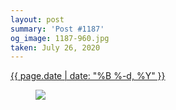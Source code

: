```yaml
---
layout: post
summary: 'Post #1187'
og_image: 1187-960.jpg
taken: July 26, 2020
---
```


<div class="post">
 <time>
  <a href="/1187">
   {{ page.date | date: "%B %-d, %Y" }}
  </a>
 </time>
 <a href="/1187">
  <figure data-taken="7/26/2020">
   <img sizes="(min-width: 700px) 50vw, calc(100vw - 2rem)" src="{{ site.assets_url }}/1187-480.jpg" srcset="{{ site.assets_url }}/1187-240.jpg 240w, {{ site.assets_url }}/1187-480.jpg 480w, {{ site.assets_url }}/1187-720.jpg 720w, {{ site.assets_url }}/1187-960.jpg 960w"/>
  </figure>
 </a>
</div>
